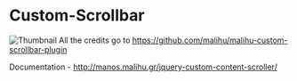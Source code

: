 # Custom-Scrollbar
![Thumbnail](https://user-images.githubusercontent.com/60106891/118385645-6a1d7b80-b62e-11eb-8696-94d576e4a014.png)
All the credits go to https://github.com/malihu/malihu-custom-scrollbar-plugin

Documentation - http://manos.malihu.gr/jquery-custom-content-scroller/
